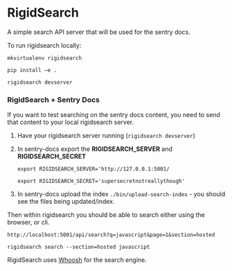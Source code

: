 # RigidSearch

A simple search API server that will be used for the sentry docs.

To run rigidsearch locally:

`mkvirtualenv rigidsearch`

`pip install —e .`

`rigidsearch devserver`


### RigidSearch + Sentry Docs
If you want to test searching on the sentry docs content, you need to send that content to your local rigidsearch server.
1. Have your rigidsearch server running (`rigidsearch devserver`)
2. In sentry-docs export the **RIGIDSEARCH_SERVER** and **RIGIDSEARCH_SECRET**

    `export RIGIDSEARCH_SERVER='http://127.0.0.1:5001/`
    
    `export RIGIDSEARCH_SECRET='supersecretnotreallythough'`
    
3. In sentry-docs upload the index `./bin/upload-search-index` - you should see the files being updated/index.

Then within rigidsearch you should be able to search either using the browser, or cli.

`http://localhost:5001/api/search?q=javascript&page=1&section=hosted`

`rigidsearch search --section=hosted javascript`

RigidSearch uses [Whoosh](http://whoosh.readthedocs.io) for the search engine.
